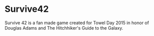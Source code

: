 # Survive42
Survive 42 is a fan made game created for Towel Day 2015 in honor of Douglas Adams and The Hitchhiker's Guide to the Galaxy.
